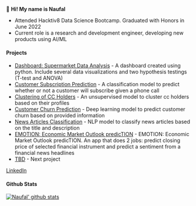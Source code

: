 

👋 **Hi! My name is Naufal** 
- Attended Hacktiv8 Data Science Bootcamp. Graduated with Honors in June 2022
- Current role is a research and development engineer, developing new products using AI/ML



#### Projects 
- [Dashboard: Supermarket Data Analysis](https://github.com/Nau-git/dataviz_supermarket) - A dashboard created using python. Include several data visualizations and two hypothesis testings (T-test and ANOVA)
- [Customer Subscription Prediction](https://github.com/Nau-git/Cls_telemarketing) - A classification model to predict whether or not a customer will subscribe given a phone call
- [Clustering of CC Holders](https://github.com/Nau-git/unspvd_cluster_cc) - An unsupervised model to cluster cc holders based on their profiles
- [Customer Churn Prediction](https://github.com/Nau-git/DL_churn_prediction) - Deep learning model to predict customer churn based on provided information
- [News Articles Classification](https://github.com/Nau-git/nlp_news_classification) - NLP model to classify news articles based on the title and description
- [EMOTION: Economic Market Outlook predicTION](https://github.com/Nau-git/EMOTION) - EMOTION: Economic Market Outlook predicTION. An app that does 2 jobs: predict closing price of selected financial instrument and predict a sentiment from a financial news headlines
- [TBD](https://github.com/Nau-git) - Next project 


[LinkedIn](https://bit.ly/naufal-linkedin)


#### Github Stats 
[![Naufal' github stats](https://github-readme-stats.vercel.app/api?username=Nau-git&count_private=true&show_icons=true&theme=tokyonight)](https://github.com/anuraghazra/github-readme-stats)
